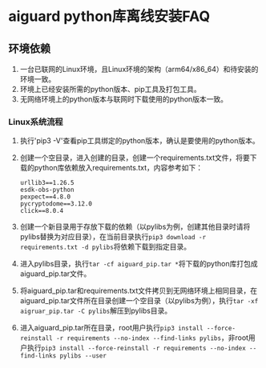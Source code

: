 # aiguard python库离线安装FAQ

## 环境依赖

1. 一台已联网的Linux环境，且Linux环境的架构（arm64/x86_64）和待安装的环境一致。
2. 环境上已经安装所需的python版本、pip工具及打包工具。
3. 无网络环境上的python版本与联网时下载使用的python版本一致。

### Linux系统流程

1. 执行'pip3 -V'查看pip工具绑定的python版本，确认是要使用的python版本。
2. 创建一个空目录，进入创建的目录，创建一个requirements.txt文件，将要下载的python库依赖放入requirements.txt，内容参考如下：

    ```text
    urllib3==1.26.5
    esdk-obs-python
    pexpect==4.8.0
    pycryptodome==3.12.0
    click==8.0.4
    ```

3. 创建一个新目录用于存放下载的依赖（以pylibs为例，创建其他目录时请将pylibs替换为对应目录），在当前目录执行`pip3 download -r requirements.txt -d pylibs`将依赖下载到指定目录。
4. 进入pylibs目录，执行`tar -cf aiguard_pip.tar *`将下载的python库打包成aiguard_pip.tar文件。
5. 将aiguard_pip.tar和requirements.txt文件拷贝到无网络环境上相同目录，在aiguard_pip.tar文件所在目录创建一个空目录（以pylibs为例），执行`tar -xf aigruar_pip.tar -C pylibs`解压到pylibs目录。
6. 进入aiguard_pip.tar所在目录，root用户执行`pip3 install --force-reinstall -r requirements --no-index --find-links pylibs`，非root用户执行`pip3 install --force-reinstall -r requirements --no-index --find-links pylibs --user`
